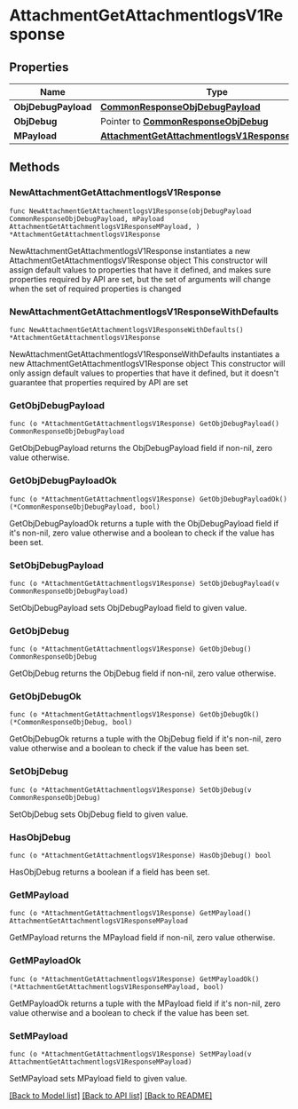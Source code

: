 # AttachmentGetAttachmentlogsV1Response

## Properties

Name | Type | Description | Notes
------------ | ------------- | ------------- | -------------
**ObjDebugPayload** | [**CommonResponseObjDebugPayload**](CommonResponseObjDebugPayload.md) |  | 
**ObjDebug** | Pointer to [**CommonResponseObjDebug**](CommonResponseObjDebug.md) |  | [optional] 
**MPayload** | [**AttachmentGetAttachmentlogsV1ResponseMPayload**](AttachmentGetAttachmentlogsV1ResponseMPayload.md) |  | 

## Methods

### NewAttachmentGetAttachmentlogsV1Response

`func NewAttachmentGetAttachmentlogsV1Response(objDebugPayload CommonResponseObjDebugPayload, mPayload AttachmentGetAttachmentlogsV1ResponseMPayload, ) *AttachmentGetAttachmentlogsV1Response`

NewAttachmentGetAttachmentlogsV1Response instantiates a new AttachmentGetAttachmentlogsV1Response object
This constructor will assign default values to properties that have it defined,
and makes sure properties required by API are set, but the set of arguments
will change when the set of required properties is changed

### NewAttachmentGetAttachmentlogsV1ResponseWithDefaults

`func NewAttachmentGetAttachmentlogsV1ResponseWithDefaults() *AttachmentGetAttachmentlogsV1Response`

NewAttachmentGetAttachmentlogsV1ResponseWithDefaults instantiates a new AttachmentGetAttachmentlogsV1Response object
This constructor will only assign default values to properties that have it defined,
but it doesn't guarantee that properties required by API are set

### GetObjDebugPayload

`func (o *AttachmentGetAttachmentlogsV1Response) GetObjDebugPayload() CommonResponseObjDebugPayload`

GetObjDebugPayload returns the ObjDebugPayload field if non-nil, zero value otherwise.

### GetObjDebugPayloadOk

`func (o *AttachmentGetAttachmentlogsV1Response) GetObjDebugPayloadOk() (*CommonResponseObjDebugPayload, bool)`

GetObjDebugPayloadOk returns a tuple with the ObjDebugPayload field if it's non-nil, zero value otherwise
and a boolean to check if the value has been set.

### SetObjDebugPayload

`func (o *AttachmentGetAttachmentlogsV1Response) SetObjDebugPayload(v CommonResponseObjDebugPayload)`

SetObjDebugPayload sets ObjDebugPayload field to given value.


### GetObjDebug

`func (o *AttachmentGetAttachmentlogsV1Response) GetObjDebug() CommonResponseObjDebug`

GetObjDebug returns the ObjDebug field if non-nil, zero value otherwise.

### GetObjDebugOk

`func (o *AttachmentGetAttachmentlogsV1Response) GetObjDebugOk() (*CommonResponseObjDebug, bool)`

GetObjDebugOk returns a tuple with the ObjDebug field if it's non-nil, zero value otherwise
and a boolean to check if the value has been set.

### SetObjDebug

`func (o *AttachmentGetAttachmentlogsV1Response) SetObjDebug(v CommonResponseObjDebug)`

SetObjDebug sets ObjDebug field to given value.

### HasObjDebug

`func (o *AttachmentGetAttachmentlogsV1Response) HasObjDebug() bool`

HasObjDebug returns a boolean if a field has been set.

### GetMPayload

`func (o *AttachmentGetAttachmentlogsV1Response) GetMPayload() AttachmentGetAttachmentlogsV1ResponseMPayload`

GetMPayload returns the MPayload field if non-nil, zero value otherwise.

### GetMPayloadOk

`func (o *AttachmentGetAttachmentlogsV1Response) GetMPayloadOk() (*AttachmentGetAttachmentlogsV1ResponseMPayload, bool)`

GetMPayloadOk returns a tuple with the MPayload field if it's non-nil, zero value otherwise
and a boolean to check if the value has been set.

### SetMPayload

`func (o *AttachmentGetAttachmentlogsV1Response) SetMPayload(v AttachmentGetAttachmentlogsV1ResponseMPayload)`

SetMPayload sets MPayload field to given value.



[[Back to Model list]](../README.md#documentation-for-models) [[Back to API list]](../README.md#documentation-for-api-endpoints) [[Back to README]](../README.md)


